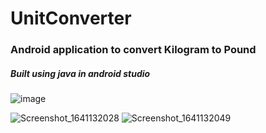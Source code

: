 # UnitConverter
### Android application to convert Kilogram to Pound
##### Built using java in android studio 
![image](https://user-images.githubusercontent.com/88785262/147878814-62e16fa2-f322-4b14-9517-60535bb149a2.png)


![Screenshot_1641132028](https://user-images.githubusercontent.com/88785262/147878324-de507d51-d2d7-430d-b4e9-5a1be543060b.png)
![Screenshot_1641132049](https://user-images.githubusercontent.com/88785262/147878483-0c451210-1f29-4dae-a9cd-2a4759377786.png)
